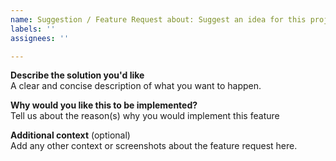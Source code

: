 ```yaml
---
name: Suggestion / Feature Request about: Suggest an idea for this project title: ''
labels: ''
assignees: ''

---
```


**Describe the solution you'd like** <br>
A clear and concise description of what you want to happen.

**Why would you like this to be implemented?** <br>
Tell us about the reason(s) why you would implement this feature

**Additional context** (optional) <br>
Add any other context or screenshots about the feature request here.
